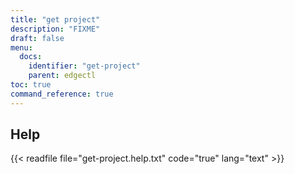 ```yaml
---
title: "get project"
description: "FIXME"
draft: false
menu:
  docs:
    identifier: "get-project"
    parent: edgectl
toc: true
command_reference: true
---
```


## Help

{{< readfile file="get-project.help.txt" code="true" lang="text" >}}
